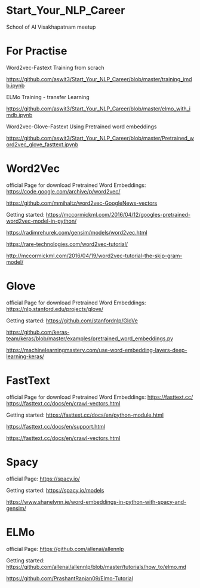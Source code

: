 # Start_Your_NLP_Career
School of AI Visakhapatnam meetup

# For Practise

Word2vec-Fastext Training from scrach 

https://github.com/aswit3/Start_Your_NLP_Career/blob/master/training_imdb.ipynb

ELMo Training - transfer Learning

https://github.com/aswit3/Start_Your_NLP_Career/blob/master/elmo_with_imdb.ipynb

Word2vec-Glove-Fastext Using Pretrained word embeddings 

https://github.com/aswit3/Start_Your_NLP_Career/blob/master/Pretrained_word2vec_glove_fasttext.ipynb

# Word2Vec
official Page for download Pretrained Word Embeddings:
https://code.google.com/archive/p/word2vec/

https://github.com/mmihaltz/word2vec-GoogleNews-vectors

Getting started:
https://mccormickml.com/2016/04/12/googles-pretrained-word2vec-model-in-python/

https://radimrehurek.com/gensim/models/word2vec.html

https://rare-technologies.com/word2vec-tutorial/

http://mccormickml.com/2016/04/19/word2vec-tutorial-the-skip-gram-model/

# Glove 
official Page for download Pretrained Word Embeddings:
https://nlp.stanford.edu/projects/glove/

Getting started:
https://github.com/stanfordnlp/GloVe

https://github.com/keras-team/keras/blob/master/examples/pretrained_word_embeddings.py

https://machinelearningmastery.com/use-word-embedding-layers-deep-learning-keras/


# FastText
official Page for download Pretrained Word Embeddings:
https://fasttext.cc/
https://fasttext.cc/docs/en/crawl-vectors.html

Getting started:
https://fasttext.cc/docs/en/python-module.html

https://fasttext.cc/docs/en/support.html

https://fasttext.cc/docs/en/crawl-vectors.html

# Spacy
official Page:
https://spacy.io/

Getting started:
https://spacy.io/models

https://www.shanelynn.ie/word-embeddings-in-python-with-spacy-and-gensim/

# ELMo
official Page:
https://github.com/allenai/allennlp

Getting started:
https://github.com/allenai/allennlp/blob/master/tutorials/how_to/elmo.md

https://github.com/PrashantRanjan09/Elmo-Tutorial
